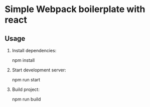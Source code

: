 # Simple Webpack boilerplate with react

## Usage
1. Install dependencies: 


    npm install
2. Start development server:


    npm run start

3. Build project:


    npm run build